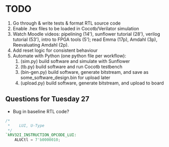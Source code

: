 # TODO

1. Go through & write tests & format RTL source code
1. Enable .hex files to be loaded in Cocotb/Verilator simulation
1. Watch Moodle videos: pipelining (14'), sunflower tutorial (28'), verilog tutorial (53'), intro to FPGA tools (5'); read Emma (17p), Amdahl (3p), Reevaluating Amdahl (2p).
1. Add reset logic for consistent behaviour
1. Automate with Python (one python file per workflow):
    1. (sim.py) build software and simulate with Sunflower
    1. (tb.py) build software and run Cocotb testbench
    1. (bin-gen.py) build software, generate bitstream, and save as some_software_design.bin for upload later
    1. (upload.py) build software, generate bitstream, and upload to board

## Questions for Tuesday 27

- Bug in baseline RTL code?

```verilog
/*
 *    LUI, U-Type
 */
`kRV32I_INSTRUCTION_OPCODE_LUI:
    ALUCtl = 7'b0000010;
```
